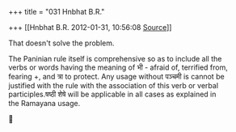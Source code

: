 +++
title = "031 Hnbhat B.R."

+++
[[Hnbhat B.R.	2012-01-31, 10:56:08 [Source](https://groups.google.com/g/samskrita/c/seFVja1wIvs)]]



That doesn't solve the problem.

The Paninian rule itself is comprehensive so as to include all the  
verbs or words having the meaning of भी - afraid of, terrified from,  
fearing +, and त्रा to protect. Any usage without पञ्चमी is cannot be  
justified with the rule with the association of this verb or verbal  
participles.षष्ठी शेषे will be applicable in all cases as explained in  
the Ramayana usage.



